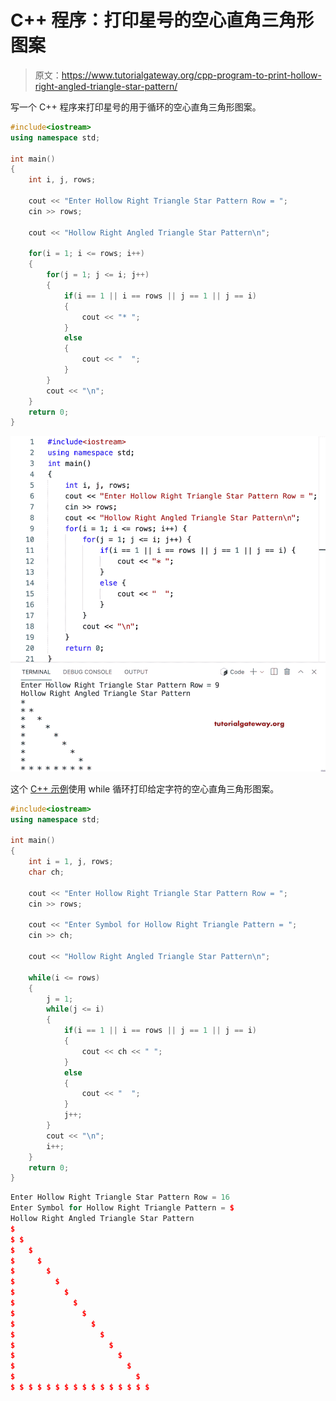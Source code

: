 # C++ 程序：打印星号的空心直角三角形图案

> 原文：<https://www.tutorialgateway.org/cpp-program-to-print-hollow-right-angled-triangle-star-pattern/>

写一个 C++ 程序来打印星号的用于循环的空心直角三角形图案。

```cpp
#include<iostream>
using namespace std;

int main()
{
	int i, j, rows;

    cout << "Enter Hollow Right Triangle Star Pattern Row = ";
    cin >> rows;

    cout << "Hollow Right Angled Triangle Star Pattern\n"; 

    for(i = 1; i <= rows; i++)
    {
    	for(j = 1; j <= i; j++)
		{
            if(i == 1 || i == rows || j == 1 || j == i)
            {
                cout << "* ";
            }
            else
            {
                cout << "  ";
            }
        }
        cout << "\n";
    }		
 	return 0;
}
```

![C++ Program to Print Hollow Right Angled Triangle Star Pattern](img/0cfff7d17120cd93c5575a92b08ab5e9.png)

这个 [C++ 示例](https://www.tutorialgateway.org/cpp-programs/)使用 while 循环打印给定字符的空心直角三角形图案。

```cpp
#include<iostream>
using namespace std;

int main()
{
	int i = 1, j, rows;
    char ch;

    cout << "Enter Hollow Right Triangle Star Pattern Row = ";
    cin >> rows;

    cout << "Enter Symbol for Hollow Right Triangle Pattern = ";
    cin >> ch;

    cout << "Hollow Right Angled Triangle Star Pattern\n"; 

    while(i <= rows)
    {
        j = 1; 
    	while(j <= i)
		{
            if(i == 1 || i == rows || j == 1 || j == i)
            {
                cout << ch << " ";
            }
            else
            {
                cout << "  ";
            }
            j++;
        }
        cout << "\n";
        i++;
    }		
 	return 0;
}
```

```cpp
Enter Hollow Right Triangle Star Pattern Row = 16
Enter Symbol for Hollow Right Triangle Pattern = $
Hollow Right Angled Triangle Star Pattern
$ 
$ $ 
$   $ 
$     $ 
$       $ 
$         $ 
$           $ 
$             $ 
$               $ 
$                 $ 
$                   $ 
$                     $ 
$                       $ 
$                         $ 
$                           $ 
$ $ $ $ $ $ $ $ $ $ $ $ $ $ $ $
```